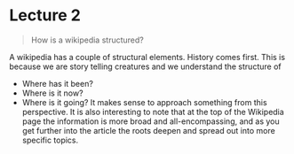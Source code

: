 # Lecture 2

> How is a wikipedia structured?

A wikipedia has a couple of structural elements. History comes first. This is because we are story telling creatures and we understand the structure of 
 - Where has it been?
 - Where is it now?
 - Where is it going?
It makes sense to approach something from this perspective. It is also interesting to note that at the top of the Wikipedia page the information is more broad and all-encompassing, and as you get further into the article the roots deepen and spread out into more specific topics.
